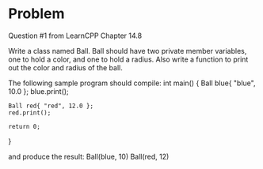 
# Problem

Question #1 from LearnCPP Chapter 14.8

Write a class named Ball. Ball should have two private member variables, one to hold a color, and one to hold a radius. Also write a function to print out the color and radius of the ball.

The following sample program should compile:
int main()
{
	Ball blue{ "blue", 10.0 };
	blue.print();

	Ball red{ "red", 12.0 };
	red.print();

	return 0;
}

and produce the result:
Ball(blue, 10)
Ball(red, 12)
